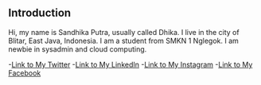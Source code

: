 ## Introduction

Hi, my name is Sandhika Putra, usually called Dhika. I live in the city of Blitar, East Java, Indonesia. I am a student from SMKN 1 Nglegok. I am newbie in sysadmin and cloud computing.

-[Link to My Twitter](https://twitter.com/SandhikaPutra13)
-[Link to My LinkedIn](https://www.linkedin.com/in/putra-fa-b3bbb7246/)
-[Link to My Instagram](https://www.instagram.com/putraaaafaa/)
-[Link to My Facebook](https://www.facebook.com/sandhika.putra.94?locale=id_ID)
